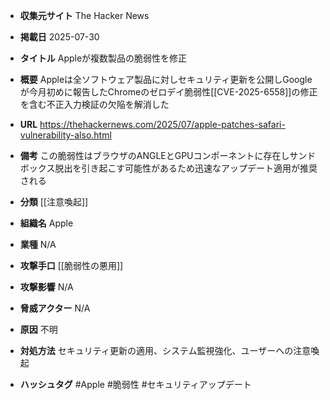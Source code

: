- **収集元サイト**
The Hacker News

- **掲載日**
2025-07-30

- **タイトル**
Appleが複数製品の脆弱性を修正

- **概要**
Appleは全ソフトウェア製品に対しセキュリティ更新を公開しGoogleが今月初めに報告したChromeのゼロデイ脆弱性[[CVE-2025-6558]]の修正を含む不正入力検証の欠陥を解消した

- **URL**
https://thehackernews.com/2025/07/apple-patches-safari-vulnerability-also.html

- **備考**
この脆弱性はブラウザのANGLEとGPUコンポーネントに存在しサンドボックス脱出を引き起こす可能性があるため迅速なアップデート適用が推奨される

- **分類**
[[注意喚起]]

- **組織名**
Apple

- **業種**
N/A

- **攻撃手口**
[[脆弱性の悪用]]

- **攻撃影響**
N/A

- **脅威アクター**
N/A

- **原因**
不明

- **対処方法**
セキュリティ更新の適用、システム監視強化、ユーザーへの注意喚起

- **ハッシュタグ**
#Apple #脆弱性 #セキュリティアップデート
